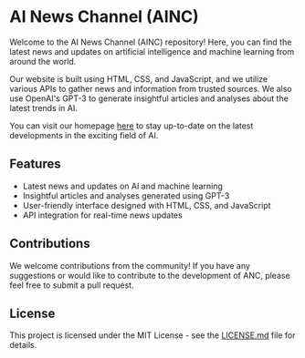 # AI News Channel (AINC)

Welcome to the AI News Channel (AINC) repository! Here, you can find the latest news and updates on artificial intelligence and machine learning from around the world.

Our website is built using HTML, CSS, and JavaScript, and we utilize various APIs to gather news and information from trusted sources. We also use OpenAI's GPT-3 to generate insightful articles and analyses about the latest trends in AI.

You can visit our homepage [here](https://ainc.news) to stay up-to-date on the latest developments in the exciting field of AI.

## Features

- Latest news and updates on AI and machine learning
- Insightful articles and analyses generated using GPT-3
- User-friendly interface designed with HTML, CSS, and JavaScript
- API integration for real-time news updates

## Contributions

We welcome contributions from the community! If you have any suggestions or would like to contribute to the development of ANC, please feel free to submit a pull request.

## License

This project is licensed under the MIT License - see the [LICENSE.md](https://github.com/anc/ANC/blob/main/LICENSE.md) file for details.
